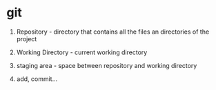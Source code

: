
# git

1. Repository - directory that contains all the files an directories of the project

2. Working Directory - current working directory

3. staging area - space between repository and working directory

4. add, commit...

